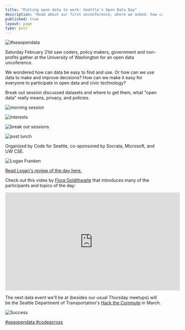 ```yaml
---
title: "Putting open data to work: Seattle's Open Data Day"
description: "Read about our first unconference, where we asked: how can we make it easy for everyone to participate in open data and civic technology?"
published: true
layout: page
type: post
---
```

![#seaopendata](http://i1383.photobucket.com/albums/ah286/stinaseattle/open%20data%20day%201_zpslxadvsxb.jpg)

Saturday February 21st saw coders, policy makers, government and non-profits gather at the University of Washington for an open data uncoference.

We wondered how can data be easy to find and use. Or how can we use data to make and improve decisions? How can we make it easy for everyone to participate in open data and civic technology?

Break out session discussed datasets and where to get them, what "open data" really means, privacy, and policies.

![morning session](https://lh3.googleusercontent.com/-hTT1rMD6WpY/VOvYgGCqlNI/AAAAAAAACmA/iuUPb8uHt74/w765-h510-no/_MG_4483.JPG)

![interests](https://lh3.googleusercontent.com/-GA9szgvkAYI/VOvY4SodY-I/AAAAAAAACns/EoA3C7IKEfg/w765-h510-no/_MG_4497.JPG)

![break out sessions](https://lh6.googleusercontent.com/-VkXCtvDAw_A/VOvY-RD0u6I/AAAAAAAACoE/wkoB_KHWmxU/w765-h510-no/_MG_4502.JPG)

![post lunch](https://lh3.googleusercontent.com/-CUOZLSAA_Mo/VOvZY2RDkjI/AAAAAAAACp8/LMusyPqBqj0/w765-h510-no/_MG_4522.JPG)

Organized by Code for Seattle, co-sponsored by Socrata, Microsoft, and UW CSE. 

![Logan Franken](http://i1383.photobucket.com/albums/ah286/stinaseattle/Open%20data%20day_zpseo8oq1iv.jpg)

[Read Logan's review of the day here.](http://www.loganfranken.com/blog/771/seattle-open-data-day-2015)

Check out this video by [Flora Goldthwaite](https://twitter.com/floraGo) that introduces many of the participants and topics of the day:

<iframe width="560" height="315" src="https://www.youtube.com/embed/7B9GZqUisUM" frameborder="0" allowfullscreen></iframe>

The next data event we'll be at (besides our usual Thursday meetups) will be the Seattle Department of Transportation's [Hack the Commute](http://hackthecommute.seattle.gov/#sthash.7ywz4wQA.dpbs) in March.

![Success](https://lh6.googleusercontent.com/-ndb15WFEbL4/VOvZJEQFn8I/AAAAAAAACpA/ZFC2Fu7kMw8/w765-h510-no/_MG_4511.JPG)

[#seaopendata #codeacross](https://plus.google.com/photos/+SethVincent/albums/6119222454708022241)
